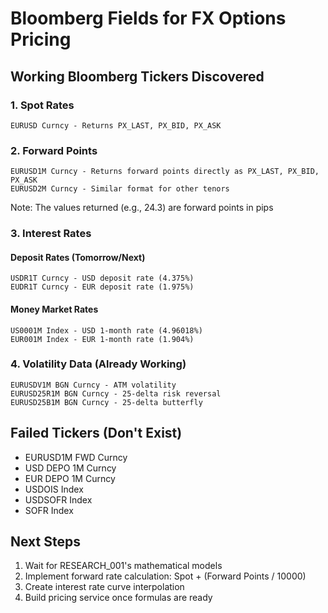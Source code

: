 # Bloomberg Fields for FX Options Pricing

## Working Bloomberg Tickers Discovered

### 1. Spot Rates
```
EURUSD Curncy - Returns PX_LAST, PX_BID, PX_ASK
```

### 2. Forward Points
```
EURUSD1M Curncy - Returns forward points directly as PX_LAST, PX_BID, PX_ASK
EURUSD2M Curncy - Similar format for other tenors
```
Note: The values returned (e.g., 24.3) are forward points in pips

### 3. Interest Rates

#### Deposit Rates (Tomorrow/Next)
```
USDR1T Curncy - USD deposit rate (4.375%)
EUDR1T Curncy - EUR deposit rate (1.975%)
```

#### Money Market Rates
```
US0001M Index - USD 1-month rate (4.96018%)
EUR001M Index - EUR 1-month rate (1.904%)
```

### 4. Volatility Data (Already Working)
```
EURUSDV1M BGN Curncy - ATM volatility
EURUSD25R1M BGN Curncy - 25-delta risk reversal
EURUSD25B1M BGN Curncy - 25-delta butterfly
```

## Failed Tickers (Don't Exist)
- EURUSD1M FWD Curncy
- USD DEPO 1M Curncy
- EUR DEPO 1M Curncy
- USDOIS Index
- USDSOFR Index
- SOFR Index

## Next Steps
1. Wait for RESEARCH_001's mathematical models
2. Implement forward rate calculation: Spot + (Forward Points / 10000)
3. Create interest rate curve interpolation
4. Build pricing service once formulas are ready